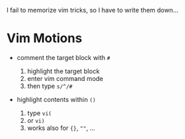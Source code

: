 I fail to memorize vim tricks, so I have to write them down...

# Vim Motions

- comment the target block with `#`
    1. highlight the target block
    2. enter vim command mode
    3. then type `s/^/#`

- highlight contents within `()`
    1. type `vi(`
    2. or `vi)`
    3. works also for `{}`, `""`, ...


